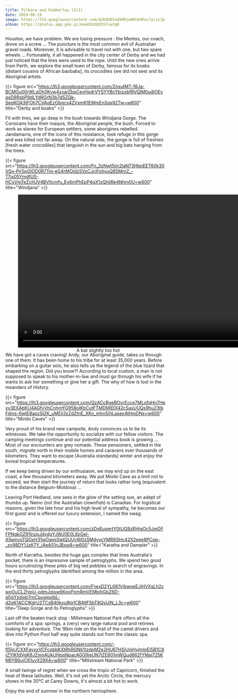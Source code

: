 ```yaml
---
title: Pilbara and Kimberley (2/2)
date: 2019-08-19
image: https://lh3.googleusercontent.com/A3kQ5DIxQXHRjwHHlK4Pxc7yrziJp-IB4e-duODKLvIRqHipiQfPTjuNmUp1cJ0zC4HAeo0l_T_TkTMJ3K4rsGUNp2kumMVgb9I4oYqvYJ80X5i_Nnlj_efYjcgvR-aEFIn2iLHkWHo=w600
album: https://photos.app.goo.gl/moa62mS82h57saYq8
---
```


Houston, we have problem. We are losing pressure : the Mentos, our coach, drove on a screw ... The puncture is the most common evil of Australian gravel roads. Moreover, it is advisable to travel not with one, but two spare wheels ... Fortunately, it all happened in the city center of Derby and we had just noticed that the tires were used to the rope. Until the new ones arrive from Perth, we explore the small town of Derby, famous for its boabs (distant cousins ​​of African baobabs), its crocodiles (we did not see) and its Aboriginal artists.

{{< figure src="https://lh3.googleusercontent.com/ZnsutMT-f8Ja-BCMGu00rWLqOh0Kvw4zxarZbpCeyHedrVYSYYBcYbizxbfRVQlM0udlOEyqxD9RsbP9dLYdRGrN3b7dSZQk-SepKOA3tFOh7CVAqEzObqcs42Vxm61EWmEnSqs92Tw=w600" title="Derby and boabs" >}}

Fit with tires, we go deep in the bush towards Windjana Gorge. The Corsicans have their maquis, the Aboriginal people, the bush. Forced to work as slaves for European settlers, some aborigines rebelled. Jandamarra, one of the icons of this resistance, took refuge in this gorge and was killed not far away. On the natural side, the gorge is full of freshies [fresh water crocodiles] that languish in the sun and big bats hanging from the trees.

{{< figure src="https://lh3.googleusercontent.com/Fn_3zNwt5jjn2laN73HbpEET60k30VQy-Pjr5pGIOD0R7Tm-eG4rMOidzSVsCJcjFohyuQ85MnrZ_-T7is05YmdfUS-HCxVmTeZcHJV4BVltcmfy_Ey6mPhEpP4gX1zQhliRe4Nhm0U=w600" title="Windjana" >}}

<figure style="width:100%;height:480px;background-color:black;text-align:center;">
  <video style="height:100%;" controls>
    <source src="https://lh3.googleusercontent.com/iriy4M37smzhS1APbGvn_EnMNpU7NvtQzuypXkG5Hehxtx7V27LzfZE3eCZpjvU4ljCe40M9kMndI-X7blV5MS0avVRy6kyDR04Qlxr-TDdPX4l2yBxy4NCvT2NArXkk2ad05tn54Tc=m18" type="video/mp4">
  </video>
  <figcaption>A bat slightly too hot</figcaption>
</figure>

We have got a caves craving! Andy, our Aboriginal guide, takes us through one of them. It has been home to his tribe for at least 35,000 years. Before embarking on a guitar solo, he also tells us the legend of the blue lizard that shaped the region. Did you know?! According to local custom, a man is not supposed to speak to his mother-in-law and must go through his wife if he wants to ask her something or give her a gift. The why of how is lost in the meanders of History.

{{< figure src="https://lh3.googleusercontent.com/QzACcBgeBOvrEcce7MLofqHn7Hpvv3EXAbKU4AGfvVhCnhmYG958olKbCutFTMDMlElX42cSasUUQs9hu23tbFdms-6wtE8apzSI2K_uMEIi3zZdZtnE_XKo_mhnS0jLasex4tHmDNs=w600" title="Mimbi Caves" >}}

Very proud of his brand new campsite, Andy convinces us to be its witnesses. We take the opportunity to socialize with our fellow visitors. The camping meetings continue and our potential address book is growing ...  Most of our encounters are grey nomads. These pensioners, settled in the south, migrate north in their mobile homes and caravans over thousands of kilometers. They want to escape [Australia standards] winter and enjoy the boreal tropical temperatures. 

If we keep being driven by our enthusiasm, we may end up on the east coast, a few thousand kilometers away. We put Mimbi Cave as a limit not to exceed, we then start the journey of return that looks rather long (equivalent to the distance Belgium-Moldova) ...

Leaving Port Hedland, one sees in the glow of the setting sun, an adept of thumbs up. Nemo (not the Australian clownfish) is Canadian. For logistical reasons, given the late hour and his high level of sympathy, he becomes our first guest and is offered our luxury extension, I named the swag.

{{< figure src="https://lh3.googleusercontent.com/zDqEugertY0tUQ9zRHigOc5JmDFFPNgkOZ91lnzpJdydgYJWJ0E0L8zGel-A5pmvsTQOxH31wOami3wtQUUvW0zSMdyycYMR8SHc42X2eee8PCqp-_zv98DY1JzK7Y_iAeA51nJBxw8=w600" title="Karatha and Dampier" >}}

North of Karratha, besides the huge gas complex that lines Australia's pocket, there is an impressive sample of petroglyphs. We spend two good hours scrutinizing these piles of big red pebbles in search of engravings. In the end thirty petroglyphs identified among the million in the area.

{{< figure src="https://lh3.googleusercontent.com/FiwxD2YL681VjbwoeEJjHVXsLh2cwoOuCLZhjpU-qdmJqisw6KpoPxmRmVEMbihGbZ6D-q0gYzdixb7rnCpugipxlbL-d2gK1ACCIKdrU2TCsB40kxu9tirlCB4ltFSbT8QyUiN_L3c=w600" title="Deep Gorge and its Petroglyphs" >}}

Last off the beaten track stop : Millstream National Park offers all the comforts of a spa: springs, a (very) very large natural pool and retirees looking for adventure. The 16km ride on the trail of the camel drivers and dive into Python Pool half way quite stands out from the classic spa.

{{< figure src="https://lh3.googleusercontent.com/-fI5ljrJCXXFayxxVCFcqbbKXtRhRGNb1tzdpM2e2HU67HSjUnjHyjmlpEl5B1C8rZYIKfdVgK8JZmnAUkUHppNpacA0G9jeUN7lZE601mWQud662fYMaj725KNRYB6ujC61uvX29XA=w600" title="Millstream National Park" >}}

A small twinge of regret when we cross the tropic of Capricorn, finished the heat of these latitudes. Well, it's not yet the Arctic Circle, the mercury shows in the 30°C at Carey Downs, it's almost a bit hot to work.

Enjoy the end of summer in the northern hemisphere.



